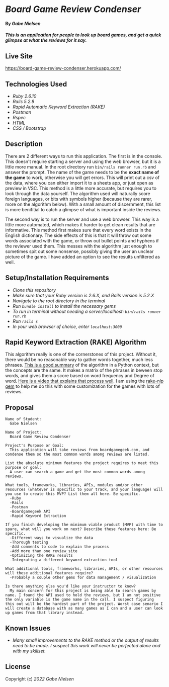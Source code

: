 # _Board Game Review Condenser_

#### By _**Gabe Nielsen**_

#### _This is an application for people to look up board games, and get a quick glimpse at what the reviews for it say._

## Live Site

https://board-game-review-condenser.herokuapp.com/

## Technologies Used

- _Ruby 2.6.10_
- _Rails 5.2.8_
- _Rapid Automatic Keyword Extraction (RAKE)_
- _Postman_
- _Rspec_
- _HTML_
- _CSS / Bootstrap_

## Description

There are 2 different ways to run this application. The first is in the console. This doesn't require starting a server and using the web browser, but it is a little more manual. In the root directory run `bin/rails runner run.rb` and answer the prompt. The name of the game needs to be the **exact name of the game** to work, otherwise you will get errors. This will print out a csv of the data, where you can either import it to a sheets app, or just open as preview in VSC. This method is a little more accurate, but requires you to look through the data yourself. The algorithm used will naturally score foreign languages, or bits with symbols higher (because they are rarer, more on the algorithm below). With a small amount of discernment, this list is more benifitial to catch a glimpse of what is important inside the reviews.

The second way is to run the server and use a web browser. This way is a little more automated, which makes it harder to get clean results that are informative. This method first makes sure that every word exists in the English dictionary. The side effects of this is that it will throw out some words associated with the game, or throw out bullet points and hyphens if the reviewer used them. This messes with the algorithm just enough to sometimes spit out some nonsense, possibly giving the user an unclear picture of the game. I have added an option to see the results unfiltered as well.

## Setup/Installation Requirements

- _Clone this repository_
- _Make sure that your Ruby version is 2.6.X, and Rails version is 5.2.X_
- _Navigate to the root directory in the terminal_
- _Run `bundle install` to install the necessary gems_
- _To run in terminal without needing a server/localhost: `bin/rails runner run.rb`_
- _Run `rails s`_
- _In your web browser of choice, enter `localhost:3000`_

## Rapid Keyword Extraction (RAKE) Algorithm

This algorithm really is one of the cornerstones of this project. Without it, there would be no reasonable way to gather words together, much less phrases. [This is a good summary](https://www.analyticsvidhya.com/blog/2021/10/rapid-keyword-extraction-rake-algorithm-in-natural-language-processing/) of the algorithm in a Python context, but the concepts are the same. It makes a matrix of the phrases in beween stop words, and gives them a score based on word frequency and Degree of word. [Here is a video that explains that process well](https://www.youtube.com/watch?v=ZOgrhn2Uq0U). I am using the [rake-nlp gem](https://github.com/spohlenz/rake-nlp) to help me do this with some customization for the games with lots of reviews.

## Proposal

```
Name of Student:
  Gabe Nielsen

Name of Project:
  Board Game Review Condenser

Project's Purpose or Goal:
  This application will take reviews from boardgamegeek.com, and condense them so the most common words among reviews are listed.

List the absolute minimum features the project requires to meet this purpose or goal:
  A user can search a game and get the most common words among reviews.

What tools, frameworks, libraries, APIs, modules and/or other resources (whatever is specific to your track, and your language) will you use to create this MVP? List them all here. Be specific.
  -Ruby
  -Rails
  -Postman
  -Boardgamegeek API
  -Rapid Keyword Extraction

If you finish developing the minimum viable product (MVP) with time to spare, what will you work on next? Describe these features here: Be specific.
  -Different ways to visualize the data
  -Thorough testing
  -Add comments to code to explain the process
  -Add more than one review site
  -Optimizing the RAKE results
  -Integrating a different keyword extraction tool

What additional tools, frameworks, libraries, APIs, or other resources will these additional features require?
  -Probably a couple other gems for data management / visualization

Is there anything else you'd like your instructor to know?
  My main concern for this project is being able to search games by name. I found the API used to hold the reviews, but I am not positive the only variable is the game name in the call. I suspect figuring this out will be the hardest part of the project. Worst case senario I will create a database with as many games as I can and a user can look up games from that library instead.
```

## Known Issues

- _Many small improvements to the RAKE method or the output of results need to be made. I suspect this work will never be perfected alone and with my skillset._

## License

Copyright (c) _2022_ _Gabe Nielsen_
